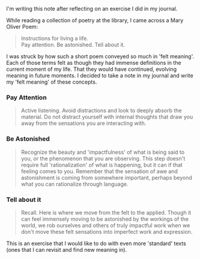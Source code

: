 I'm writing this note after reflecting on an exercise I did in my journal.

While reading a collection of poetry at the library, I came across a Mary Oliver Poem:
>Instructions for living a life.  
>Pay attention.
>Be astonished.
>Tell about it.

I was struck by how such a short poem conveyed so much in 'felt meaning'. Each of those terms felt as though they had immense definitions in the current moment of my life. That they would have continued, evolving meaning in future moments. I decided to take a note in my journal and write my 'felt meaning' of these concepts.

### Pay Attention
>Active listening. Avoid distractions and look to deeply absorb the material. Do not distract yourself with internal thoughts that draw you away from the sensations you are interacting with.

### Be Astonished
> Recognize the beauty and 'impactfulness' of what is being said to you, or the phenomenon that you are observing. This step doesn't require full 'rationalization' of what is happening, but it can if that feeling comes to you. Remember that the sensation of awe and astonishment is coming from somewhere important, perhaps beyond what you can rationalize through language.

### Tell about it
>Recall. Here is where we move from the felt to the applied. Though it can feel immensely moving to be astonished by the workings of the world, we rob ourselves and others of truly impactful work when we don't move these felt sensations into imperfect work and expression.

This is an exercise that I would like to do with even more 'standard' texts (ones that I can revisit and find new meaning in). 